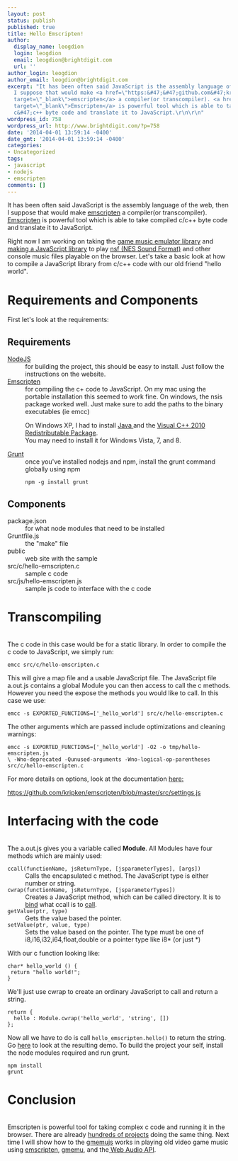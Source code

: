 ```yaml
---
layout: post
status: publish
published: true
title: Hello Emscripten!
author:
  display_name: leogdion
  login: leogdion
  email: leogdion@brightdigit.com
  url: ''
author_login: leogdion
author_email: leogdion@brightdigit.com
excerpt: "It has been often said JavaScript is the assembly language of the web, then
  I suppose that would make <a href=\"https:&#47;&#47;github.com&#47;kripken&#47;emscripten&#47;wiki\"
  target=\"_blank\">emscripten</a> a compiler(or transcompiler). <a href=\"https:&#47;&#47;github.com&#47;kripken&#47;emscripten&#47;wiki\"
  target=\"_blank\">Emscripten</a> is powerful tool which is able to take compiled
  c&#47;c++ byte code and translate it to JavaScript.\r\n\r\n"
wordpress_id: 758
wordpress_url: http://www.brightdigit.com/?p=758
date: '2014-04-01 13:59:14 -0400'
date_gmt: '2014-04-01 13:59:14 -0400'
categories:
- Uncategorized
tags:
- javascript
- nodejs
- emscripten
comments: []
---
```

<p>It has been often said JavaScript is the assembly language of the web, then I suppose that would make <a href="https:&#47;&#47;github.com&#47;kripken&#47;emscripten&#47;wiki" target="_blank">emscripten</a> a compiler(or transcompiler). <a href="https:&#47;&#47;github.com&#47;kripken&#47;emscripten&#47;wiki" target="_blank">Emscripten</a> is powerful tool which is able to take compiled c&#47;c++ byte code and translate it to JavaScript.</p>
<p><a id="more"></a><a id="more-758"></a>Right now I am working on taking the <a href="https:&#47;&#47;code.google.com&#47;p&#47;game-music-emu&#47;" target="_blank">game music emulator library</a> and <a href="https:&#47;&#47;github.com&#47;leogdion&#47;gmemujs" target="_blank">making a JavaScript library</a> to play <a href="http:&#47;&#47;en.wikipedia.org&#47;wiki&#47;NES_Sound_Format" target="_blank">nsf (NES Sound Format)</a> and other console music files playable on the browser.&nbsp;Let's take a basic look at how to compile a JavaScript library from c&#47;c++ code with our old friend "hello world".</p>
<h1>Requirements and Components</h1>
<p>First let's look at the requirements:</p>
<h2>Requirements</h2>
<dl>
<dt><a href="http:&#47;&#47;nodejs.org&#47;" target="_blank">NodeJS</a></dt>
<dd>for building the project, this should be easy to install. Just follow the instructions on the website.</dd>
<dt><a href="https:&#47;&#47;github.com&#47;kripken&#47;emscripten" target="_blank">Emscripten</a></dt>
<dd>for compiling the c+ code to JavaScript. On my mac using the portable installation this seemed to work fine. On windows, the nsis package worked well. Just make sure to add the paths to the binary executables (ie emcc)</p>
<div class="well">
<p>On Windows XP, I had to install <a href="http:&#47;&#47;java.com&#47;en&#47;" target="_blank">Java </a>and the <a href="http:&#47;&#47;www.microsoft.com&#47;en-us&#47;download&#47;details.aspx?id=5555" target="_blank">Visual C++ 2010 Redistributable Package</a>.<br> You may need to install it for Windows Vista, 7, and 8.</p>
<p></div>
</dd>
<dt><a href="http:&#47;&#47;gruntjs.com&#47;" target="_blank">Grunt</a></dt>
<dd>once you've installed nodejs and npm, install the grunt command globally using npm<pre><code class="bash">npm -g install grunt</code></pre></p>
<p></dd></dl></p>
<h2>Components</h2></p>
<dl>
<dt>package.json</dt>
<dd>for what node modules that need to be installed</dd>
<dt>Gruntfile.js</dt>
<dd>the "make" file</dd>
<dt>public</dt>
<dd>web site with the sample</dd>
<dt>src&#47;c&#47;hello-emscripten.c</dt>
<dd>sample c code</dd>
<dt>src&#47;js&#47;hello-emscripten.js</dt>
<dd>sample js code to interface with the c code</dd></dl></p>
<h1>Transcompiling</h1><br />
The c code in this case would be for a static library. In order to compile the c code to JavaScript, we simply run:</p>
<p><pre><code class="bash">emcc src&#47;c&#47;hello-emscripten.c</code></pre></p>
<p>This will give a map file and a usable JavaScript file. The JavaScript file a.out.js contains a global Module you can then access to call the c methods. However you need the expose the methods you would like to call. In this case we use:</p>
<p><pre><code class="bash">emcc -s EXPORTED_FUNCTIONS=['_hello_world'] src&#47;c&#47;hello-emscripten.c</code></pre></p>
<p>The other arguments which are passed include optimizations and cleaning warnings:</p>
<p><pre><code class="bash">emcc -s EXPORTED_FUNCTIONS=['_hello_world'] -O2 -o tmp&#47;hello-emscripten.js
\ -Wno-deprecated -Qunused-arguments -Wno-logical-op-parentheses src&#47;c&#47;hello-emscripten.c</code></pre></p>
<p>For more details on options, look at the documentation <a href="https:&#47;&#47;github.com&#47;kripken&#47;emscripten&#47;blob&#47;master&#47;src&#47;settings.js" target="_blank">here:</a></p>
<p><a href="https:&#47;&#47;github.com&#47;kripken&#47;emscripten&#47;blob&#47;master&#47;src&#47;settings.js" target="_blank">https:&#47;&#47;github.com&#47;kripken&#47;emscripten&#47;blob&#47;master&#47;src&#47;settings.js</a></p>
<h1>Interfacing with the code</h1><br />
The a.out.js gives you a variable called <strong>Module</strong>. All Modules have four methods which are mainly used:</p>
<dl>
<dt><code>ccall(functionName, jsReturnType, [jsparameterTypes], [args])</code></dt>
<dd>Calls the encapsulated c method. The JavaScript type is either number or string.</dd>
<dt><code>cwrap(functionName, jsReturnType, [jsparameterTypes])</code></dt>
<dd>Creates a JavaScript method, which can be called directory. It is to <a href="https:&#47;&#47;developer.mozilla.org&#47;en-US&#47;docs&#47;Web&#47;JavaScript&#47;Reference&#47;Global_Objects&#47;Function&#47;bind" target="_blank">bind</a> what ccall is to <a href="https:&#47;&#47;developer.mozilla.org&#47;en-US&#47;docs&#47;Web&#47;JavaScript&#47;Reference&#47;Global_Objects&#47;Function&#47;call" target="_blank">call</a>.</dd>
<dt><code>getValue(ptr, type)</code></dt>
<dd>Gets the value based the pointer.</dd>
<dt><code>setValue(ptr, value, type)</code></dt>
<dd>Sets the value based on the pointer. The type must be one of i8,i16,i32,i64,float,double or a pointer type like i8* (or just *)</dd></dl>With our c function looking like:</p>
<pre><code class="c">char* hello_world () {
 return "hello world!";
}</code></pre>
<p>We'll just use cwrap to create an ordinary JavaScript to call and return a string.</p>
<pre><code class="bash">return {
  hello : Module.cwrap('hello_world', 'string', [])
};</code></pre>
<p>Now all we have to do is call <code>hello_emscripten.hello()</code> to return the string. Go <a href="http:&#47;&#47;leogdion.github.io&#47;hello-emscripten&#47;" target="_blank">here</a> to look at the resulting demo. To build the project your self, install the node modules required and run grunt.</p>
<pre><code class="bash">npm install
grunt</code></pre>
<h1>Conclusion</h1><br />
Emscripten is powerful tool for taking complex c code and running it in the browser. There are already <a href="https:&#47;&#47;github.com&#47;kripken&#47;emscripten&#47;wiki#demos" target="_blank">hundreds of projects</a> doing the same thing. Next time I will show how to the <a href="https:&#47;&#47;github.com&#47;leogdion&#47;gmemujs" target="_blank">gmemujs</a> works in playing old video game music using <a href="https:&#47;&#47;github.com&#47;kripken&#47;emscripten" target="_blank">emscripten</a>, <a href="https:&#47;&#47;code.google.com&#47;p&#47;game-music-emu&#47;" target="_blank">gmemu</a>, and the<a href="https:&#47;&#47;developer.mozilla.org&#47;en-US&#47;docs&#47;Web_Audio_API" target="_blank"> Web Audio API</a>.</p>
